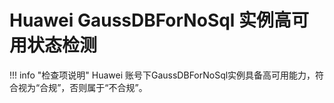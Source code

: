 # Huawei GaussDBForNoSql 实例高可用状态检测

!!! info "检查项说明"
Huawei 账号下GaussDBForNoSql实例具备高可用能力，符合视为“合规”，否则属于“不合规”。

